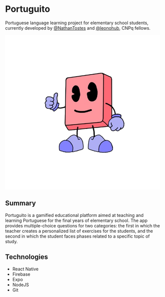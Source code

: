 # Portuguito
Portuguese language learning project for elementary school students, currently developed by [@NathanTostes](https://github.com/NathanTostes) and [@leonohub](https://github.com/leonohub), CNPq fellows.

![Portuguita, mascote do projeto](https://raw.githubusercontent.com/NathanTostes/Portuguito/refs/heads/main/src/Imagens/portuguitaMascote.png)

## Summary
Portuguito is a gamified educational platform aimed at teaching and learning Portuguese for the final years of elementary school. The app provides multiple-choice questions for two categories: the first in which the teacher creates a personalized list of exercises for the students, and the second in which the student faces phases related to a specific topic of study.

## Technologies
- React Native
- Firebase
- Expo
- NodeJS
- Git
